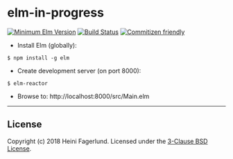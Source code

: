 # elm-in-progress

[![Minimum Elm Version](https://img.shields.io/badge/elm-%3E%3D%2018.0-%2360b5cc.svg?style=flat-square)](https://github.com/elm/) [![Build Status](https://travis-ci.org/hfagerlund/elm-in-progress.svg?branch=master)](https://travis-ci.org/hfagerlund/elm-in-progress) [![Commitizen friendly](https://img.shields.io/badge/commitizen-friendly-brightgreen.svg)](http://commitizen.github.io/cz-cli/)

* Install Elm (globally):
```
$ npm install -g elm
```

* Create development server (on port 8000):
```
$ elm-reactor
```

* Browse to: http://localhost:8000/src/Main.elm

- - -

## License
Copyright (c) 2018 Heini Fagerlund. Licensed under the [3-Clause BSD License](https://github.com/hfagerlund/elm-in-progress/blob/master/LICENSE).
